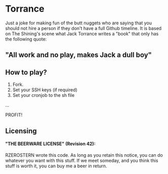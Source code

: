# Torrance
Just a joke for making fun of the butt nuggets who are saying that you should not hire a person if they don't have a full Github timeline. It is based on The Shining's scene what Jack Torrance writes a "book" that only has the following quote:

## "All work and no play, makes Jack a dull boy"

## How to play?
1. Fork.
2. Set your SSH keys (if required)
3. Set your cronjob to the sh file

...

PROFIT!

## Licensing

#### "THE BEERWARE LICENSE" (Revision 42):
RZEROSTERN wrote this code. As long as you retain this notice, you can do whatever you want with this stuff. If we meet someday, and you think this stuff is worth it, you can buy me a beer in return.